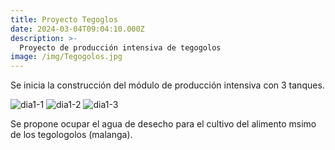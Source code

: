 ```yaml
---
title: Proyecto Tegoglos
date: 2024-03-04T09:04:10.000Z
description: >-
  Proyecto de producción intensiva de tegogolos
image: /img/Tegogolos.jpg
---
```


Se inicia la construcción del módulo de producción intensiva con 3 tanques.

![dia1-1](/img/0503-1.jpg) 
![dia1-2](/img/0503-2.jpg)
![dia1-3](/img/0503-3.jpg)

Se propone ocupar el agua de desecho para el cultivo del alimento msimo de los tegologolos (malanga).

